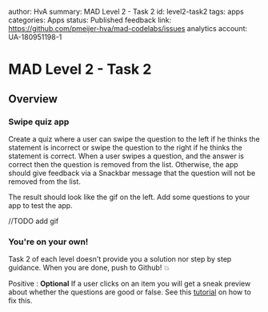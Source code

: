 author: HvA
summary: MAD Level 2 - Task 2
id: level2-task2
tags: apps
categories: Apps
status: Published
feedback link: https://github.com/pmeijer-hva/mad-codelabs/issues
analytics account: UA-180951198-1

# MAD Level 2 - Task 2

## Overview

### Swipe quiz app

Create a quiz where a user can swipe the question to the left if he thinks the statement is incorrect or swipe 
the question to the right if he thinks the statement is correct. 
When a user swipes a question, and the answer is correct then the question is removed from the list. 
Otherwise, the app should give feedback via a Snackbar message that the question will not be removed from the list.

The result should look like the gif on the left. Add some questions to your app to test the app.  

//TODO add gif

### You're on your own!

Task 2 of each level doesn't provide you a solution nor step by step guidance. 
When you are done, push to Github! 💥

Positive
: **Optional** If a user clicks on an item you will get a sneak preview about whether the questions are good or false. See this [tutorial](https://youtu.be/wKFJsrdiGS8) on how to fix this.

